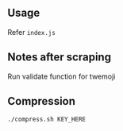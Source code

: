 ## Usage

Refer `index.js`

## Notes after scraping

Run validate function for twemoji

## Compression

```sh
./compress.sh KEY_HERE
```
